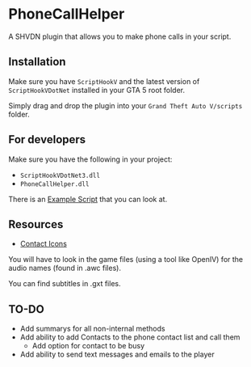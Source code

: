 # PhoneCallHelper
A SHVDN plugin that allows you to make phone calls in your script.

## Installation
Make sure you have `ScriptHookV` and the latest version of `ScriptHookVDotNet` installed in your GTA 5 root folder. 

Simply drag and drop the plugin into your `Grand Theft Auto V/scripts` folder.

## For developers
Make sure you have the following in your project:
- `ScriptHookVDotNet3.dll`
- `PhoneCallHelper.dll`

There is an [Example Script](https://google.com) that you can look at.

## Resources
- [Contact Icons](https://wiki.gtanet.work/index.php?title=Notification_Pictures)

You will have to look in the game files (using a tool like OpenIV) for the audio names (found in .awc files). 

You can find subtitles in .gxt files.

## TO-DO

- Add summarys for all non-internal methods
- Add ability to add Contacts to the phone contact list and call them
   - Add option for contact to be busy
- Add ability to send text messages and emails to the player
